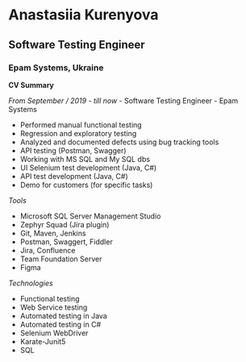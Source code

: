 # Anastasiia Kurenyova
## Software Testing Engineer
### Epam Systems, Ukraine

**CV Summary**

*From September / 2019 - till now* - Software Testing Engineer - Epam Systems

- Performed manual functional testing
- Regression and exploratory testing
- Analyzed and documented defects using bug tracking tools
- API testing (Postman, Swagger)
- Working with MS SQL and My SQL dbs
- UI Selenium test development (Java, C#)
- API test development (Java, C#)
- Demo for customers (for specific tasks)

*Tools*
* Microsoft SQL Server Management Studio
* Zephyr Squad (Jira plugin)
* Git, Maven, Jenkins
* Postman, Swaggert, Fiddler
* Jira, Confluence
* Team Foundation Server
* Figma


*Technologies*
* Functional testing
* Web Service testing
* Automated testing in Java
* Automated testing in C#
* Selenium WebDriver
* Karate-Junit5
* SQL